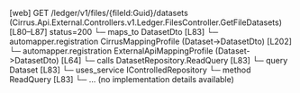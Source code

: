 [web] GET /ledger/v1/files/{fileId:Guid}/datasets  (Cirrus.Api.External.Controllers.v1.Ledger.FilesController.GetFileDatasets)  [L80–L87] status=200
  └─ maps_to DatasetDto [L83]
    └─ automapper.registration CirrusMappingProfile (Dataset->DatasetDto) [L202]
    └─ automapper.registration ExternalApiMappingProfile (Dataset->DatasetDto) [L64]
  └─ calls DatasetRepository.ReadQuery [L83]
  └─ query Dataset [L83]
  └─ uses_service IControlledRepository<Dataset>
    └─ method ReadQuery [L83]
      └─ ... (no implementation details available)

